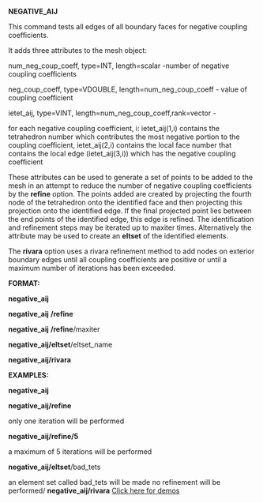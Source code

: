  **NEGATIVE\_AIJ**

  This command tests all edges of all boundary faces for negative
  coupling coefficients.

It adds three attributes to the mesh object:

num\_neg\_coup\_coeff, type=INT, length=scalar -number of negative
coupling coefficients

neg\_coup\_coeff, type=VDOUBLE, length=num\_neg\_coup\_coeff - value of
coupling coefficient

ietet\_aij, type=VINT, length=num\_neg\_coup\_coeff,rank=vector -

for each negative coupling coefficient, i: ietet\_aij(1,i) contains the
tetrahedron number which contributes the most negative portion to the
coupling coefficient, ietet\_aij(2,i) contains the local face number
that contains the local edge (ietet\_aij(3,i)) which has the negative
coupling coefficient

These attributes can be used to generate a set of points to be added to
the mesh in an attempt to reduce the number of negative coupling
coefficients by the **refine** option. The points added are created by
projecting the fourth node of the tetrahedron onto the identified face
and then projecting this projection onto the identified edge. If the
final projected point lies between the end points of the identified
edge, this edge is refined. The identification and refinement steps may
be iterated up to maxiter times. Alternatively the attribute may be used
to create an **eltset** of the identified elements.

The **rivara** option uses a rivara refinement method to add nodes on
exterior boundary edges until all coupling coefficients are positive or
until a maximum number of iterations has been exceeded.

**FORMAT:**

**negative\_aij**

**negative\_aij** **/refine**

**negative\_aij** **/refine**/maxiter

**negative\_aij/eltset**/eltset\_name

**negative\_aij/rivara**

**EXAMPLES:**

**negative\_aij**

**negative\_aij/refine** 

only one iteration will be performed


**negative\_aij/refine/5** 

a maximum of 5 iterations will be performed

**negative\_aij/eltset**/bad\_tets 

an element set called bad\_tets
will be made no refinement will be performed/ **negative\_aij/rivara**
[Click here for
demos](../demos/main_rivara.md)
